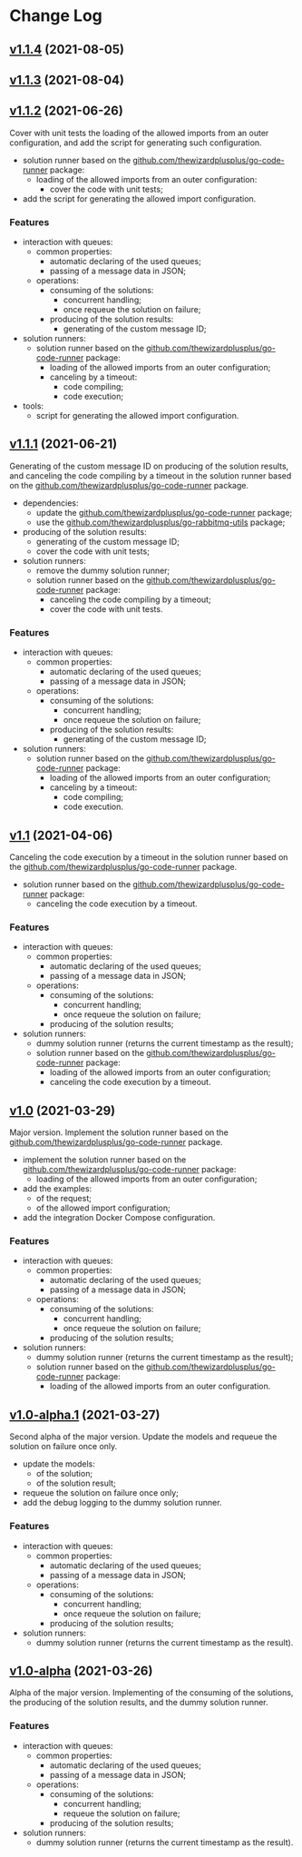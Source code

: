 # Change Log

## [v1.1.4](https://github.com/thewizardplusplus/go-exercises-worker/tree/v1.1.4) (2021-08-05)

## [v1.1.3](https://github.com/thewizardplusplus/go-exercises-worker/tree/v1.1.3) (2021-08-04)

## [v1.1.2](https://github.com/thewizardplusplus/go-exercises-worker/tree/v1.1.2) (2021-06-26)

Cover with unit tests the loading of the allowed imports from an outer configuration, and add the script for generating such configuration.

- solution runner based on the [github.com/thewizardplusplus/go-code-runner](https://github.com/thewizardplusplus/go-code-runner) package:
  - loading of the allowed imports from an outer configuration:
    - cover the code with unit tests;
- add the script for generating the allowed import configuration.

### Features

- interaction with queues:
  - common properties:
    - automatic declaring of the used queues;
    - passing of a message data in JSON;
  - operations:
    - consuming of the solutions:
      - concurrent handling;
      - once requeue the solution on failure;
    - producing of the solution results:
      - generating of the custom message ID;
- solution runners:
  - solution runner based on the [github.com/thewizardplusplus/go-code-runner](https://github.com/thewizardplusplus/go-code-runner) package:
    - loading of the allowed imports from an outer configuration;
    - canceling by a timeout:
      - code compiling;
      - code execution;
- tools:
  - script for generating the allowed import configuration.

## [v1.1.1](https://github.com/thewizardplusplus/go-exercises-worker/tree/v1.1.1) (2021-06-21)

Generating of the custom message ID on producing of the solution results, and canceling the code compiling by a timeout in the solution runner based on the [github.com/thewizardplusplus/go-code-runner](https://github.com/thewizardplusplus/go-code-runner) package.

- dependencies:
  - update the [github.com/thewizardplusplus/go-code-runner](https://github.com/thewizardplusplus/go-code-runner) package;
  - use the [github.com/thewizardplusplus/go-rabbitmq-utils](https://github.com/thewizardplusplus/go-rabbitmq-utils) package;
- producing of the solution results:
  - generating of the custom message ID;
  - cover the code with unit tests;
- solution runners:
  - remove the dummy solution runner;
  - solution runner based on the [github.com/thewizardplusplus/go-code-runner](https://github.com/thewizardplusplus/go-code-runner) package:
    - canceling the code compiling by a timeout;
    - cover the code with unit tests.

### Features

- interaction with queues:
  - common properties:
    - automatic declaring of the used queues;
    - passing of a message data in JSON;
  - operations:
    - consuming of the solutions:
      - concurrent handling;
      - once requeue the solution on failure;
    - producing of the solution results:
      - generating of the custom message ID;
- solution runners:
  - solution runner based on the [github.com/thewizardplusplus/go-code-runner](https://github.com/thewizardplusplus/go-code-runner) package:
    - loading of the allowed imports from an outer configuration;
    - canceling by a timeout:
      - code compiling;
      - code execution.

## [v1.1](https://github.com/thewizardplusplus/go-exercises-worker/tree/v1.1) (2021-04-06)

Canceling the code execution by a timeout in the solution runner based on the [github.com/thewizardplusplus/go-code-runner](https://github.com/thewizardplusplus/go-code-runner) package.

- solution runner based on the [github.com/thewizardplusplus/go-code-runner](https://github.com/thewizardplusplus/go-code-runner) package:
  - canceling the code execution by a timeout.

### Features

- interaction with queues:
  - common properties:
    - automatic declaring of the used queues;
    - passing of a message data in JSON;
  - operations:
    - consuming of the solutions:
      - concurrent handling;
      - once requeue the solution on failure;
    - producing of the solution results;
- solution runners:
  - dummy solution runner (returns the current timestamp as the result);
  - solution runner based on the [github.com/thewizardplusplus/go-code-runner](https://github.com/thewizardplusplus/go-code-runner) package:
    - loading of the allowed imports from an outer configuration;
    - canceling the code execution by a timeout.

## [v1.0](https://github.com/thewizardplusplus/go-exercises-worker/tree/v1.0) (2021-03-29)

Major version. Implement the solution runner based on the [github.com/thewizardplusplus/go-code-runner](https://github.com/thewizardplusplus/go-code-runner) package.

- implement the solution runner based on the [github.com/thewizardplusplus/go-code-runner](https://github.com/thewizardplusplus/go-code-runner) package:
  - loading of the allowed imports from an outer configuration;
- add the examples:
  - of the request;
  - of the allowed import configuration;
- add the integration Docker Compose configuration.

### Features

- interaction with queues:
  - common properties:
    - automatic declaring of the used queues;
    - passing of a message data in JSON;
  - operations:
    - consuming of the solutions:
      - concurrent handling;
      - once requeue the solution on failure;
    - producing of the solution results;
- solution runners:
  - dummy solution runner (returns the current timestamp as the result);
  - solution runner based on the [github.com/thewizardplusplus/go-code-runner](https://github.com/thewizardplusplus/go-code-runner) package:
    - loading of the allowed imports from an outer configuration.

## [v1.0-alpha.1](https://github.com/thewizardplusplus/go-exercises-worker/tree/v1.0-alpha.1) (2021-03-27)

Second alpha of the major version. Update the models and requeue the solution on failure once only.

- update the models:
  - of the solution;
  - of the solution result;
- requeue the solution on failure once only;
- add the debug logging to the dummy solution runner.

### Features

- interaction with queues:
  - common properties:
    - automatic declaring of the used queues;
    - passing of a message data in JSON;
  - operations:
    - consuming of the solutions:
      - concurrent handling;
      - once requeue the solution on failure;
    - producing of the solution results;
- solution runners:
  - dummy solution runner (returns the current timestamp as the result).

## [v1.0-alpha](https://github.com/thewizardplusplus/go-exercises-worker/tree/v1.0-alpha) (2021-03-26)

Alpha of the major version. Implementing of the consuming of the solutions, the producing of the solution results, and the dummy solution runner.

### Features

- interaction with queues:
  - common properties:
    - automatic declaring of the used queues;
    - passing of a message data in JSON;
  - operations:
    - consuming of the solutions:
      - concurrent handling;
      - requeue the solution on failure;
    - producing of the solution results;
- solution runners:
  - dummy solution runner (returns the current timestamp as the result).
